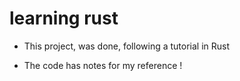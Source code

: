 # learning rust

* This project, was done, following a tutorial in Rust

* The code has notes for my reference !